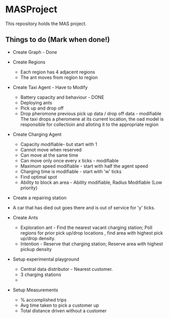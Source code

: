 # MASProject
This repository holds the MAS project.

## Things to do (Mark when done!)

* Create Graph - Done
* Create Regions
  * Each region has 4 adjacent regions
  * The ant moves from region to region
* Create Taxi Agent - Have to Modify 
  * Battery capacity and behaviour - DONE
  * Deploying ants
  * Pick up and drop off
  * Drop pheromone previous pick up data / drop off data - modifiable
     The taxi drops a pheromene at its current location, the oad model is responsible for collectioin and alloting it to the appropriate region
  
* Create Charging Agent
  * Capacity modifiable- but start with 1
  * Cannot move when reserved
  * Can move at the same time
  * Can move only once every x ticks - modifiable
  * Maximum speed modifiable  - start with half the agent speed
  * Charging time is modifiable - start with 'w' ticks
  * Find optimal spot
  * Ability to block an area - Ability modifiable, Radius Modifiable (Low priority)
 * Create a repairing station
  *  A car that has died out goes there and is out of service for 'y' ticks.
* Create Ants
  * Exploration ant - Find the nearest vacant charging station; Poll regions for prior pick up/drop locations , find area with highest pick up/drop density.
  * Intention - Reserve that charging station; Reserve area with highest pickup density
* Setup experimental playground
  * Central data distributor - Nearest customer.
  * 3 charging stations
  * 
* Setup Measurements
  * % accomplished trips
  * Avg time taken to pick a customer up
  * Total distance driven without a customer
